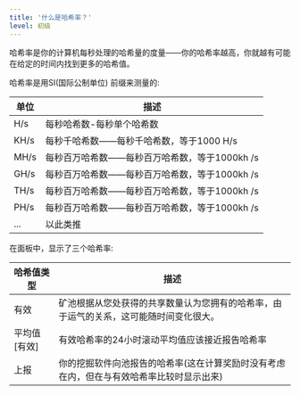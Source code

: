 ```yaml
---
title: '什么是哈希率？'
level: 初级
---
```


哈希率是你的计算机每秒处理的哈希量的度量——你的哈希率越高，你就越有可能在给定的时间内找到更多的哈希值。

哈希率是用SI(国际公制单位) 前缀来测量的:

| 单位   | 描述                           |
| ---- | ---------------------------- |
| H/s  | 每秒哈希数-每秒单个哈希数                |
| KH/s | 每秒千哈希数——每秒千哈希数，等于1000 H/s    |
| MH/s | 每秒百万哈希数——每秒百万哈希数，等于1000kh /s |
| GH/s | 每秒百万哈希数——每秒百万哈希数，等于1000kh /s |
| TH/s | 每秒百万哈希数——每秒百万哈希数，等于1000kh /s |
| PH/s | 每秒百万哈希数——每秒百万哈希数，等于1000kh /s |
| ...  | 以此类推                         |

在面板中，显示了三个哈希率:

| 哈希值类型        | 描述                                            |
| ------------ | --------------------------------------------- |
| 有效           | 矿池根据从您处获得的共享数量认为您拥有的哈希率，由于运气的关系，这可能随时间变化很大。   |
| 平均值 \[有效\] | 有效哈希率的24小时滚动平均值应该接近报告哈希率                      |
| 上报           | 你的挖掘软件向池报告的哈希率(这在计算奖励时没有考虑在内，但在与有效哈希率比较时显示出来) |
